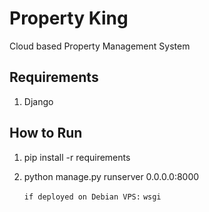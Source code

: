 # Property King
Cloud based Property Management System

## Requirements 
1. Django

## How to Run
1. pip install -r requirements
2. python manage.py runserver 0.0.0.0:8000
   
   `if deployed on Debian VPS:`
        `wsgi`    
   



